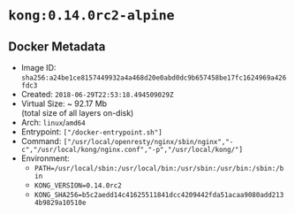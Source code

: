 # `kong:0.14.0rc2-alpine`

## Docker Metadata

- Image ID: `sha256:a24be1ce8157449932a4a468d20e0abd0dc9b657458be17fc1624969a426fdc3`
- Created: `2018-06-29T22:53:18.494509029Z`
- Virtual Size: ~ 92.17 Mb  
  (total size of all layers on-disk)
- Arch: `linux`/`amd64`
- Entrypoint: `["/docker-entrypoint.sh"]`
- Command: `["/usr/local/openresty/nginx/sbin/nginx","-c","/usr/local/kong/nginx.conf","-p","/usr/local/kong/"]`
- Environment:
  - `PATH=/usr/local/sbin:/usr/local/bin:/usr/sbin:/usr/bin:/sbin:/bin`
  - `KONG_VERSION=0.14.0rc2`
  - `KONG_SHA256=b5c2aedd14c41625511841dcc4209442fda51acaa9080add2134b9829a10510e`
